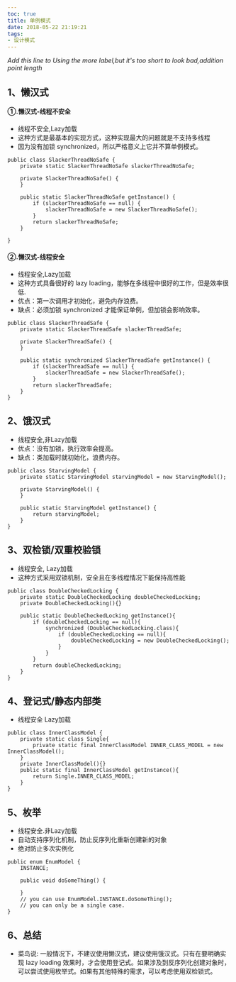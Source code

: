 ```yaml
---
toc: true
title: 单例模式
date: 2018-05-22 21:19:21
tags:
- 设计模式
---
```

*Add this line to Using the more label,but it's too short to look bad,addition point length*
<!--more-->  
## 1、懒汉式
#### ①.懒汉式-线程不安全
* 线程不安全,Lazy加载
* 这种方式是最基本的实现方式，这种实现最大的问题就是不支持多线程
* 因为没有加锁 synchronized，所以严格意义上它并不算单例模式。
```  
public class SlackerThreadNoSafe {
    private static SlackerThreadNoSafe slackerThreadNoSafe;

    private SlackerThreadNoSafe() {
    }

    public static SlackerThreadNoSafe getInstance() {
        if (slackerThreadNoSafe == null) {
            slackerThreadNoSafe = new SlackerThreadNoSafe();
        }
        return slackerThreadNoSafe;
    }

}   
```
#### ②.懒汉式-线程安全
* 线程安全,Lazy加载
* 这种方式具备很好的 lazy loading，能够在多线程中很好的工作，但是效率很低.  
* 优点：第一次调用才初始化，避免内存浪费。  
* 缺点：必须加锁 synchronized 才能保证单例，但加锁会影响效率。  
```  
public class SlackerThreadSafe {
    private static SlackerThreadSafe slackerThreadSafe;

    private SlackerThreadSafe() {
    }

    public static synchronized SlackerThreadSafe getInstance() {
        if (slackerThreadSafe == null) {
            slackerThreadSafe = new SlackerThreadSafe();
        }
        return slackerThreadSafe;
    }
}  
 ```


## 2、饿汉式 
* 线程安全,非Lazy加载
* 优点：没有加锁，执行效率会提高。
* 缺点：类加载时就初始化，浪费内存。
```  
public class StarvingModel {
    private static StarvingModel starvingModel = new StarvingModel();

    private StarvingModel() {
    }

    public static StarvingModel getInstance() {
        return starvingModel;
    }
}  
```

## 3、双检锁/双重校验锁
* 线程安全, Lazy加载
* 这种方式采用双锁机制，安全且在多线程情况下能保持高性能
```
public class DoubleCheckedLocking {
    private static DoubleCheckedLocking doubleCheckedLocking;
    private DoubleCheckedLocking(){}

    public static DoubleCheckedLocking getInstance(){
        if (doubleCheckedLocking == null){
            synchronized (DoubleCheckedLocking.class){
                if (doubleCheckedLocking == null){
                    doubleCheckedLocking = new DoubleCheckedLocking();
                }
            }
        }
        return doubleCheckedLocking;
    }
}
```

## 4、登记式/静态内部类
* 线程安全  Lazy加载
```
public class InnerClassModel {
    private static class Single{
        private static final InnerClassModel INNER_CLASS_MODEL = new InnerClassModel();
    }
    private InnerClassModel(){}
    public static final InnerClassModel getInstance(){
        return Single.INNER_CLASS_MODEL;
    }
}

```


## 5、枚举
* 线程安全.非Lazy加载
* 自动支持序列化机制，防止反序列化重新创建新的对象
* 绝对防止多次实例化
```
public enum EnumModel {
    INSTANCE;

    public void doSomeThing() {

    }
    // you can use EnumModel.INSTANCE.doSomeThing();
    // you can only be a single case.
}
```

## 6、总结
* 菜鸟说: 一般情况下，不建议使用懒汉式，建议使用饿汉式。只有在要明确实现 lazy loading 效果时，才会使用登记式。如果涉及到反序列化创建对象时，可以尝试使用枚举式。如果有其他特殊的需求，可以考虑使用双检锁式。